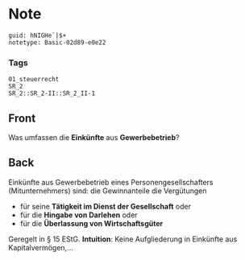 # Note
```
guid: hNIGHe`|$+
notetype: Basic-02d89-e0e22
```

### Tags
```
01_steuerrecht
SR_2
SR_2::SR_2-II::SR_2_II-1
```

## Front
Was umfassen die <b>Einkünfte</b> aus <b>Gewerbebetrieb</b>?

## Back
Einkünfte aus Gewerbebetrieb eines Personengesellschafters
(Mitunternehmers) sind: die Gewinnanteile die Vergütungen
<ul>
  <li>für seine <b>Tätigkeit im Dienst der Gesellschaft</b> oder
  <li>für die <b>Hingabe von Darlehen</b> oder
  <li>für die <b>Überlassung von Wirtschaftsgüter</b>
</ul>Geregelt in § 15 EStG. <b>Intuition</b>: Keine Aufgliederung
in Einkünfte aus Kapitalvermögen,...
